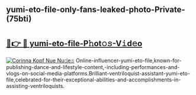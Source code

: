 ## yumi-eto-file-only-fans​-leaked-photo​-Private-(75bti)


# <h2><a href="https://mediaupload.pro?title=yumi-eto-file&ref=git">🔗👉 🔴 yumi-eto-file-P𝚑ot𝚘𝚜-V𝚒d𝚎o</a></h2>

[![Corinna Kopf Nue Nu𝚍e𝚜](https://i.imgur.com/0qMVB7G.gif)](https://mediaupload.pro?title=yumi-eto-file&ref=git)
Online-influencer-yumi-eto-file,known-for-publishing-dance-and-lifestyle-content,-including-performances-and-vlogs-on-social-media-platforms.Brilliant-ventriloquist-assistant-yumi-eto-file,celebrated-for-their-exceptional-abilities-and-accomplishments-in-assisting-ventriloquists.  